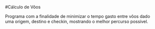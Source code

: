 #Cálculo de Vôos

Programa com a finalidade de minimizar o tempo gasto entre vôos dado uma origem, destino e checkin, mostrando o melhor percurso possível. 
